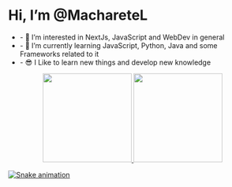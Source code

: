 <h1>Hi, I’m @MachareteL</h1>
<ul>
  <li>- 👀 I’m interested in NextJs, JavaScript and WebDev in general</li>
  <li>- 🌱 I’m currently learning JavaScript, Python, Java and some Frameworks related to it</li>
  <li>- 😎 I Like to learn new things and develop new knowledge</li>
</ul>


<div align="center">
<a href="https://github.com/macharetel">
<img height="180em" src="https://github-readme-stats.vercel.app/api/top-langs/?username=macharetel&layout=compact&langs_count=7&theme=dracula"/>
<img height="180em" src="https://github-readme-stats.vercel.app/api?username=macharetel&show_icons=true&theme=dracula&include_all_commits=true&count_private=true"/>
</div>
  
![Snake animation](https://github.com/macharetel/macharetel/blob/output/github-contribution-grid-snake.svg)

 
<!---
MachareteL/MachareteL is a ✨ special ✨ repository because its `README.md` (this file) appears on your GitHub profile.
You can click the Preview link to take a look at your changes.
--->
